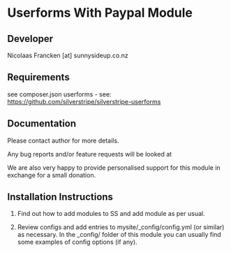 Userforms With Paypal Module
================================================================================

Developer
-----------------------------------------------
Nicolaas Francken [at] sunnysideup.co.nz


Requirements
-----------------------------------------------
see composer.json
userforms - see: https://github.com/silverstripe/silverstripe-userforms


Documentation
-----------------------------------------------
Please contact author for more details.

Any bug reports and/or feature requests will be
looked at

We are also very happy to provide personalised support
for this module in exchange for a small donation.


Installation Instructions
-----------------------------------------------
1. Find out how to add modules to SS and add module as per usual.

2. Review configs and add entries to mysite/_config/config.yml
(or similar) as necessary.
In the _config/ folder of this module
you can usually find some examples of config options (if any).
